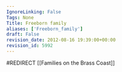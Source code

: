 ```yaml
---
IgnoreLinking: False
Tags: None
Title: Freeborn family
aliases: ['Freeborn_family']
draft: False
revision_date: 2012-08-16 19:39:00+00:00
revision_id: 5992
---
```


#REDIRECT [[Families on the Brass Coast]]